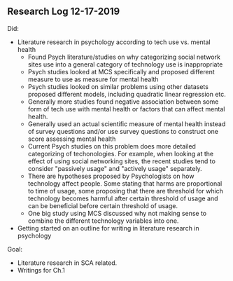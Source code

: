 ## Research Log 12-17-2019

Did: 
- Literature research in psychology according to tech use vs. mental health
    - Found Psych literature/studies on why categorizing social network sites use into a general category of technology use is inappropriate
    - Psych studies looked at MCS specifically and proposed different measure to use as measure for mental health
    - Psych studies looked on similar problems using other datasets proposed different models, including quadratic linear regression etc. 
    - Generally more studies found negative association between some form of tech use with mental health or factors that can affect mental health.
    - Generally used an actual scientific measure of mental health instead of survey questions and/or use survey questions to construct one score assessing mental health
    - Current Psych studies on this problem does more detailed categorizing of techonologies. For example, when looking at the effect of using social networking sites, the recent studies tend to consider "passively usage" and "actively usage" separately. 
    - There are hypotheses proposed by Psychologists on how technology affect people. Some stating that harms are proportional to time of usage, some proposing that there are threshold for which technology becomes harmful after certain threshold of usage and can be beneficial before certain threshold of usage. 
    - One big study using MCS discussed why not making sense to combine the different technology variables into one. 
- Getting started on an outline for writing in literature research in psychology

Goal: 
- Literature research in SCA related. 
- Writings for Ch.1 
